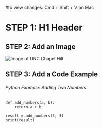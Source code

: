 #to view changes: Cmd + Shift + V on Mac
# STEP 1: H1 Header
## STEP 2: Add an Image
![Image of UNC Chapel Hill](https://www.unc.edu/wp-content/uploads/2022/04/hero-011921_CampusScenes1753.jpg)

## STEP 3: Add a Code Example
###### Python Example: Adding Two Numbers

```
def add_numbers(a, b):
    return a + b

result = add_numbers(5, 3)
print(result)
```



